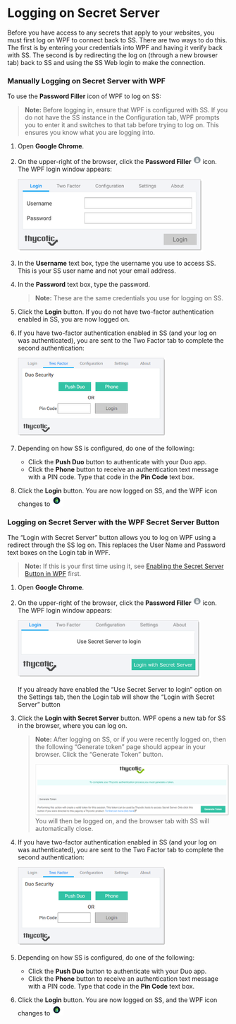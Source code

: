 [title]: # (Logging on Secret Server)
[tags]: # (XXX)
[priority]: # (70)

# Logging on Secret Server

Before you have access to any secrets that apply to your websites, you must first log on WPF to connect back to SS. There are two ways to do this. The first is by entering your credentials into WPF and having it verify back with SS. The second is by redirecting the log on (through a new browser tab) back to SS and using the SS Web login to make the connection. 

### Manually Logging on Secret Server with WPF

To use the **Password Filler** icon of WPF to log on SS: 

> **Note:** Before logging in, ensure that WPF is configured with SS. If you do not have the SS instance in the Configuration tab, WPF prompts you to enter it and switches to that tab before trying to log on. This ensures you know what you are logging into.

1. Open **Google Chrome**. 

1. On the upper-right of the browser, click the **Password Filler** ![image-20191205103957493](images/image-20191205103957493.png) icon. The WPF login window appears:

   <img src="images/image-20191205101713805.png" alt="image-20191205101713805" style="zoom:67%;" />

1.   In the **Username** text box, type the username you use to access SS. This is your SS user name and not your email address.

1.   In the **Password** text box, type the password. 

     > **Note:** These are the same credentials you use for logging on SS.

1. Click the **Login** button. If you do not have two-factor authentication enabled in SS, you are now logged on.

1. If you have two-factor authentication enabled in SS (and your log on was authenticated), you are sent to the Two Factor tab to complete the second authentication: 

   <img src="images/image-20191210151528528.png" alt="image-20191210151528528" style="zoom:67%;" />

1. Depending on how SS is configured, do one of the following:

   - Click the **Push Duo** button to authenticate with your Duo app.
   - Click the **Phone** button to receive an authentication text message with a PIN code. Type that code in the **Pin Code** text box.

1. Click the **Login** button. You are now logged on SS, and the WPF icon changes to![img](images/clip_image009.png)

### Logging on Secret Server with the WPF Secret Server Button

The “Login with Secret Server” button allows you to log on WPF using a redirect through the SS log on. This replaces the User Name and Password text boxes on the Login tab in WPF.

> **Note:** If this is your first time using it, see [Enabling the Secret Server Button in WPF](#Enabling-the-Secret-Server-Button-in-WPF) first.

1. Open **Google Chrome**. 

1. On the upper-right of the browser, click the **Password Filler** ![image-20191205103957493](images/image-20191205103957493.png) icon. The WPF login window appears:

   <img src="images/image-20191205114940336.png" alt="image-20191205114940336" style="zoom:67%;" />

   If you already have enabled the “Use Secret Server to login” option on the Settings tab, then the Login tab will show the “Login with Secret Server” button

1. Click the **Login with Secret Server** button. WPF opens a new tab for SS in the browser, where you can log on.

   > **Note:** After logging on SS, or if you were recently logged on, then the following “Generate token” page should appear in your browser. Click the “Generate Token” button. 
   >
   > ![image-20191205152236928](images/image-20191205152236928.png)
   > You will then be logged on, and the browser tab with SS will automatically close.

1. If you have two-factor authentication enabled in SS (and your log on was authenticated), you are sent to the Two Factor tab to complete the second authentication: 

   <img src="images/image-20191210151528528.png" alt="image-20191210151528528" style="zoom:67%;" />

1. Depending on how SS is configured, do one of the following:

   - Click the **Push Duo** button to authenticate with your Duo app.
   - Click the **Phone** button to receive an authentication text message with a PIN code. Type that code in the **Pin Code** text box.

1. Click the **Login** button. You are now logged on SS, and the WPF icon changes to![img](images/clip_image009.png)
